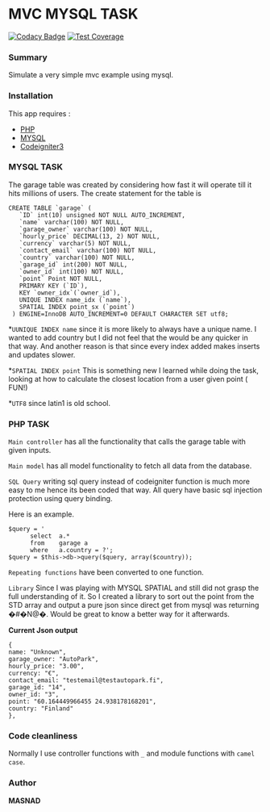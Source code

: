 # MVC MYSQL TASK
[![Codacy Badge](https://api.codacy.com/project/badge/Grade/8dc99509d2b94fb0a6e4516755c53d51)](https://www.codacy.com/app/nihitx/Task?utm_source=github.com&amp;utm_medium=referral&amp;utm_content=nihitx/Task&amp;utm_campaign=Badge_Grade) [![Test Coverage](https://codeclimate.com/github/codeclimate/codeclimate/badges/coverage.svg)](https://codeclimate.com/github/codeclimate/codeclimate/coverage)

### Summary
Simulate a very simple mvc example using mysql.

### Installation
This app requires :
* [PHP](https://http://php.net/)
* [MYSQL](https://www.mysql.com/)
* [Codeigniter3](https://www.codeigniter.com)

### MYSQL TASK
The garage table was created by considering how fast it will operate till it hits millions of users.
The create statement for the table is
```
CREATE TABLE `garage` (
   `ID` int(10) unsigned NOT NULL AUTO_INCREMENT,
   `name` varchar(100) NOT NULL,
   `garage_owner` varchar(100) NOT NULL,
   `hourly_price` DECIMAL(13, 2) NOT NULL,
   `currency` varchar(5) NOT NULL,
   `contact_email` varchar(100) NOT NULL,
   `country` varchar(100) NOT NULL,
   `garage_id` int(200) NOT NULL,
   `owner_id` int(100) NOT NULL,
   `point` Point NOT NULL,
   PRIMARY KEY (`ID`),
   KEY `owner_idx`(`owner_id`),
   UNIQUE INDEX name_idx (`name`),
   SPATIAL INDEX point_sx (`point`)
 ) ENGINE=InnoDB AUTO_INCREMENT=0 DEFAULT CHARACTER SET utf8;
```
*`UUNIQUE INDEX name` since it is more likely to always have a unique name. I wanted to add country but I did not feel that the <order by> would be any quicker in that way.
 And another reason is that since every index added makes inserts and updates slower.

*`SPATIAL INDEX point` This is something new I learned while doing the task, looking at how to calculate the closest location from a user given point ( FUN!)

*`UTF8` since latin1 is old school.

### PHP TASK

`Main controller` has all the functionality that calls the garage table with given inputs.

`Main model` has all model functionality to fetch all data from the database.

`SQL Query` writing sql query instead of codeigniter function is much more easy to me hence its been coded that way.  All query have basic sql injection protection using query binding.

Here is an example.
```
$query = '
      select  a.*
      from    garage a
      where   a.country = ?';
$query = $this->db->query($query, array($country));
```
`Repeating functions` have been converted to one function.

` Library ` Since I was playing with MYSQL SPATIAL and still did not grasp the full understanding of it. So I created a library to sort out the point from the STD array and output a pure json since direct get from mysql was returning �#�N@�. Would be great to know a better way for it afterwards.

**Current Json output**
```
{
name: "Unknown",
garage_owner: "AutoPark",
hourly_price: "3.00",
currency: "€",
contact_email: "testemail@testautopark.fi",
garage_id: "14",
owner_id: "3",
point: "60.164449966455 24.938178168201",
country: "Finland"
},
```

### Code cleanliness
Normally I use controller functions with `_` and module functions with `camel case`.


### Author
**MASNAD**
